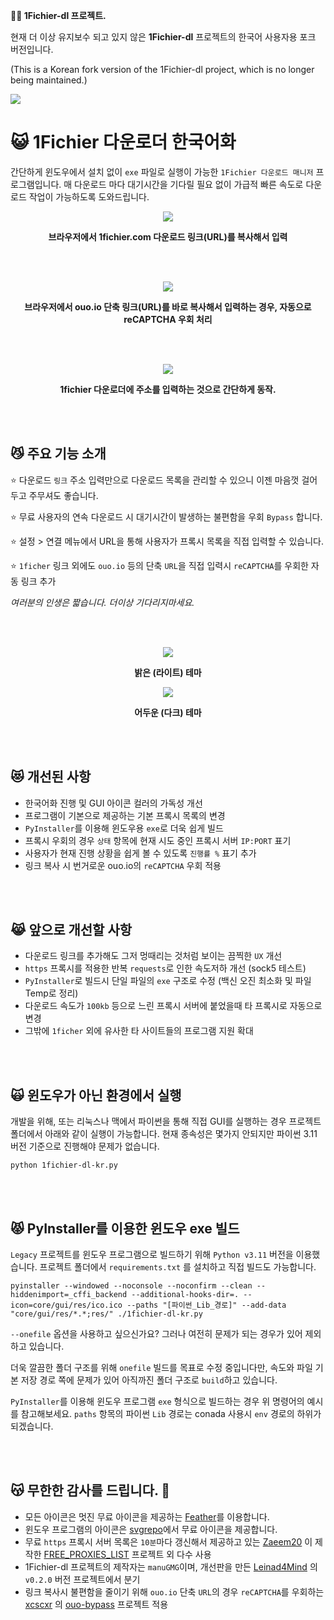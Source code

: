 **🧙‍♂️ 1Fichier-dl 프로젝트.**

현재 더 이상 유지보수 되고 있지 않은 **1Fichier-dl** 프로젝트의 한국어 사용자용 포크 버전입니다.

(This is a Korean fork version of the 1Fichier-dl project, which is no longer being maintained.)

<p align="left">
  <img src="https://github.com/jshsakura/1fichier-dl/blob/main/screenshots/ico.png?raw=true"></img>
</p>



# 😺 1Fichier 다운로더 한국어화

간단하게 윈도우에서 설치 없이 `exe` 파일로 실행이 가능한 `1Fichier 다운로드 매니저` 프로그램입니다.
매 다운로드 마다 대기시간을 기다릴 필요 없이 가급적 빠른 속도로 다운로드 작업이 가능하도록 도와드립니다.

<p align="center">
  <img src="https://raw.githubusercontent.com/jshsakura/1fichier-dl/main/screenshots/preview-1fichier-site.png"></img>
</p>
<p align="center">
  <b>브라우저에서 1fichier.com 다운로드 링크(URL)를 복사해서 입력</b>
</p>
<br/>
<br/>
<p align="center">
  <img src="https://raw.githubusercontent.com/jshsakura/1fichier-dl/main/screenshots/preview-ouo-shortlink.png"></img>
</p>
<p align="center">
  <b>브라우저에서 ouo.io 단축 링크(URL)를 바로 복사해서 입력하는 경우, 자동으로 reCAPTCHA 우회 처리</b>
</p>
<br/>
<br/>
<p align="center">
  <img src="https://raw.githubusercontent.com/jshsakura/1fichier-dl/main/screenshots/preview.png"></img>
</p>

<p align="center">
  <b>1fichier 다운로더에 주소를 입력하는 것으로 간단하게 동작.</b>
</p>
<br/>
<br/>

## 😼 주요 기능 소개

⭐ 다운로드 `링크` 주소 입력만으로 다운로드 목록을 관리할 수 있으니 이젠 마음껏 걸어두고 주무셔도 좋습니다.

⭐ 무료 사용자의 연속 다운로드 시 대기시간이 발생하는 불편함을 우회 `Bypass` 합니다.

⭐ 설정 > 연결 메뉴에서 URL을 통해 사용자가 프록시 목록을 직접 입력할 수 있습니다.

⭐ `1ficher` 링크 외에도 `ouo.io` 등의 단축 `URL`을 직접 입력시 `reCAPTCHA`를 우회한 자동 링크 추가



*여러분의 인생은 짧습니다. 더이상 기다리지마세요.*

<br/>
<br/>
<p align="center">
  <img src="https://raw.githubusercontent.com/jshsakura/1fichier-dl/main/screenshots/Screenshot_Light.png"></img>
</p>

<p align="center">
  <b>밝은 (라이트) 테마</b>
</p>

<p align="center">
  <img src="https://raw.githubusercontent.com/jshsakura/1fichier-dl/main/screenshots/Screenshot_Dark.png"></img>
</p>

<p align="center">
  <b>어두운 (다크) 테마</b>
</p>
<br/>
<br/>


## 😻 개선된 사항
- 한국어화 진행 및 GUI 아이콘 컬러의 가독성 개선
- 프로그램이 기본으로 제공하는 기본 프록시 목록의 변경
- `PyInstaller`를 이용해 윈도우용 `exe`로 더욱 쉽게 빌드
- 프록시 우회의 경우 `상태` 항목에 현재 시도 중인 프록시 서버 `IP:PORT` 표기
- 사용자가 현재 진행 상황을 쉽게 볼 수 있도록 `진행률 %` 표기 추가
- 링크 복사 시 번거로운 ouo.io의 `reCAPTCHA` 우회 적용
  
<br/>
<br/>

## 😹 앞으로 개선할 사항

- 다운로드 링크를 추가해도 그저 멍때리는 것처럼 보이는 끔찍한 `UX` 개선
- `https` 프록시를 적용한 반복 `requests`로 인한 속도저하 개선 (sock5 테스트)
- `PyInstaller`로 빌드시 단일 파일의 `exe` 구조로 수정 (백신 오진 최소화 및 파일 Temp로 정리)
- 다운로드 속도가 `100kb` 등으로 느린 프록시 서버에 붙었을때 타 프록시로 자동으로 변경
- 그밖에 `1ficher` 외에 유사한 타 사이트들의 프로그램 지원 확대
  
<br/>
<br/>


## 🙀 윈도우가 아닌 환경에서 실행

개발을 위해, 또는 리눅스나 맥에서 파이썬을 통해 직접 GUI를 실행하는 경우 프로젝트 폴더에서 아래와 같이 실행이 가능합니다.
현재 종속성은 몇가지 안되지만 파이썬 3.11 버전 기준으로 진행해야 문제가 없습니다.

```
python 1fichier-dl-kr.py
```

<br/>
<br/>

## 😾 PyInstaller를 이용한 윈도우 exe 빌드

`Legacy` 프로젝트를 윈도우 프로그램으로 빌드하기 위해 `Python v3.11` 버전을 이용했습니다.
프로젝트 폴더에서 `requirements.txt` 를 설치하고 직접 빌드도 가능합니다.

```
pyinstaller --windowed --noconsole --noconfirm --clean --hiddenimport=_cffi_backend --additional-hooks-dir=. --icon=core/gui/res/ico.ico --paths "[파이썬_Lib_경로]" --add-data "core/gui/res/*.*;res/" ./1fichier-dl-kr.py
```

`--onefile` 옵션을 사용하고 싶으신가요? 그러나 여전히 문제가 되는 경우가 있어 제외하고 있습니다.

더욱 깔끔한 폴더 구조를 위해 `onefile` 빌드를 목표로 수정 중입니다만, 속도와 파일 기본 저장 경로 쪽에 문제가 있어 아직까진 폴더 구조로 `build`하고 있습니다.

`PyInstaller`를 이용해 윈도우 프로그램 `exe` 형식으로 빌드하는 경우 위 명령어의 예시를 참고해보세요.
`paths` 항목의 파이썬 `Lib` 경로는 conada 사용시 `env` 경로의 하위가 되겠습니다.

<br/>
<br/>

## 😽 무한한 감사를 드립니다. 🫶

- 모든 아이콘은 멋진 무료 아이콘을 제공하는 [Feather](https://feathericons.com/)를 이용합니다.
- 윈도우 프로그램의 아이콘은 [svgrepo](https://www.svgrepo.com/)에서 무료 아이콘을 제공합니다.
- 무료 `https` 프록시 서버 목록은 `10분`마다 갱신해서 제공하고 있는 [Zaeem20](https://github.com/Zaeem20/FREE_PROXIES_LIST/commits?author=Zaeem20) 이 제작한 [FREE_PROXIES_LIST](https://github.com/Zaeem20/FREE_PROXIES_LIST) 프로젝트 외 다수 사용
- 1Fichier-dl 프로젝트의 제작자는 `manuGMG`이며, 개선판을 만든 [Leinad4Mind](https://github.com/Leinad4Mind/1fichier-dl) 의 `v0.2.0` 버전 프로젝트에서 분기
- 링크 복사시 불편함을 줄이기 위해 `ouo.io` 단축 `URL`의 경우 `reCAPTCHA`를 우회하는 [xcscxr](https://github.com/xcscxr) 의 [ouo-bypass](https://github.com/xcscxr/ouo-bypass) 프로젝트 적용
